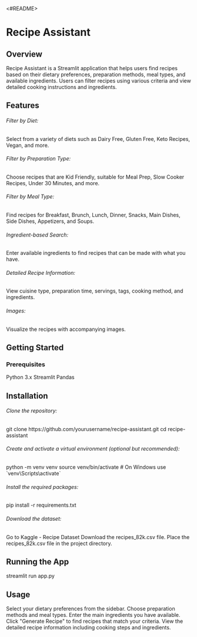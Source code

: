 <#README>

<h1>Recipe Assistant</h1>
<h2>Overview</h2>
Recipe Assistant is a Streamlit application that helps users find recipes based on their dietary preferences, preparation methods, meal types, and available ingredients. Users can filter recipes using various criteria and view detailed cooking instructions and ingredients.

<h2>Features</h2>
<h6>Filter by Diet:</h6> Select from a variety of diets such as Dairy Free, Gluten Free, Keto Recipes, Vegan, and more.
<h6>Filter by Preparation Type:</h6> Choose recipes that are Kid Friendly, suitable for Meal Prep, Slow Cooker Recipes, Under 30 Minutes, and more.
<h6>Filter by Meal Type:</h6> Find recipes for Breakfast, Brunch, Lunch, Dinner, Snacks, Main Dishes, Side Dishes, Appetizers, and Soups.
<h6>Ingredient-based Search:</h6> Enter available ingredients to find recipes that can be made with what you have.
<h6>Detailed Recipe Information:</h6> View cuisine type, preparation time, servings, tags, cooking method, and ingredients.
<h6>Images:</h6> Visualize the recipes with accompanying images.


<h2>Getting Started</h2>
<h3>Prerequisites</h3>
Python 3.x
Streamlit
Pandas

<h2>Installation</h2>
<h6>Clone the repository:</h6>
git clone https://github.com/yourusername/recipe-assistant.git
cd recipe-assistant

<h6>Create and activate a virtual environment (optional but recommended):</h6>
python -m venv venv
source venv/bin/activate  # On Windows use `venv\Scripts\activate`

<h6>Install the required packages:</h6>
pip install -r requirements.txt

<h6>Download the dataset:</h6>
Go to Kaggle - Recipe Dataset
Download the recipes_82k.csv file.
Place the recipes_82k.csv file in the project directory.

<h2>Running the App</h2>
streamlit run app.py

<h2>Usage</h2>
Select your dietary preferences from the sidebar.
Choose preparation methods and meal types.
Enter the main ingredients you have available.
Click "Generate Recipe" to find recipes that match your criteria.
View the detailed recipe information including cooking steps and ingredients.
